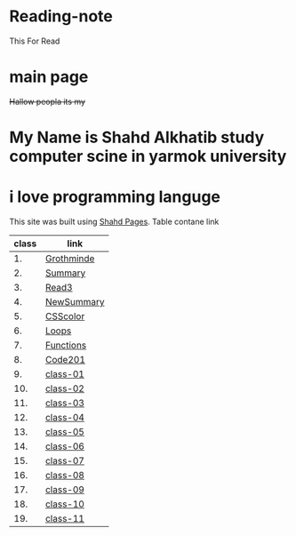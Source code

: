 

# Reading-note
This For Read
# main page

~~Hallow peopla its my~~

# My Name is Shahd Alkhatib study computer scine in yarmok university
# i love programming languge

This site was built using [Shahd Pages]( https://shahd1995913.github.io/reading-note/).
Table contane link

class | link
------------ | -------------
1. | [Grothminde](Growthmindset)
2. | [Summary](summarizes)
3. | [Read3](read3)
4. | [NewSummary](NewSummary)
5. | [CSScolor](CSScolor)
6. | [Loops](Loops)
7. | [Functions](Functions)
8. | [Code201](Code201)
9. | [class-01](class-01) 
10. | [class-02](class-02) 
11. | [class-03](class-03) 
12. | [class-04](class-04) 
13. | [class-05](class-05) 
14. | [class-06](class-06) 
15. | [class-07](class-07)
16. | [class-08](class-08)
17. | [class-09](class-09)
18. | [class-10](class-10)
19. | [class-11](class-11)